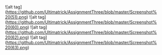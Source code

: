 ![alt tag] (https://github.com/Ultimatrick/AssignmentThree/blob/master/Screenshot%20(51).png)
![alt tag] (https://github.com/Ultimatrick/AssignmentThree/blob/master/Screenshot%20(60).png)
![alt tag] (https://github.com/Ultimatrick/AssignmentThree/blob/master/Screenshot%20(62).png)
![alt tag] (https://github.com/Ultimatrick/AssignmentThree/blob/master/Screenshot%20(63).png)
